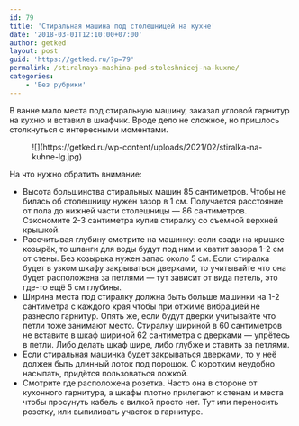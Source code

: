 ```yaml
---
id: 79
title: 'Стиральная машина под столешницей на кухне'
date: '2018-03-01T12:10:00+07:00'
author: getked
layout: post
guid: 'https://getked.ru/?p=79'
permalink: /stiralnaya-mashina-pod-stoleshnicej-na-kuxne/
categories:
    - 'Без рубрики'
---
```


В ванне мало места под стиральную машину, заказал угловой гарнитур на кухню и вставил в шкафчик. Вроде дело не сложное, но пришлось столкнуться с интересными моментами.

<figure class="wp-block-image size-large">![](https://getked.ru/wp-content/uploads/2021/02/stiralka-na-kuhne-lg.jpg)</figure>На что нужно обратить внимание:

- Высота большинства стиральных машин 85 сантиметров. Чтобы не билась об столешницу нужен зазор в 1 см. Получается расстояние от пола до нижней части столешницы — 86 сантиметров. Сэкономите 2-3 сантиметра купив стиралку со съемной верхней крышкой.
- Рассчитывая глубину смотрите на машинку: если сзади на крышке козырёк, то шланги для воды будут под ним и хватит зазора 1-2 см от стены. Без козырька нужен запас около 5 см. Если стиралка будет в узком шкафу закрываться дверками, то учитывайте что она будет расположена за петлями — тут зависит от вида петель, это где-то ещё 5 см глубины.
- Ширина места под стиралку должна быть больше машинки на 1-2 сантиметра с каждого края чтобы при отжиме вибрацией не разнесло гарнитур. Опять же, если будут дверки учитывайте что петли тоже занимают место. Стиралку шириной в 60 сантиметров не вставите в шкаф шириной 62 сантиметра с дверками — упрётесь в петли. Либо делать шкаф шире, либо глубже и ставить за петлями.
- Если стиральная машинка будет закрываться дверками, то у неё должен быть длинный лоток под порошок. С коротким неудобно насыпать, придётся пользоваться ложкой.
- Смотрите где расположена розетка. Часто она в стороне от кухонного гарнитура, а шкафы плотно прилегают к стенам и места чтобы просунуть кабель с вилкой просто нет. Тут или переносить розетку, или выпиливать участок в гарнитуре.